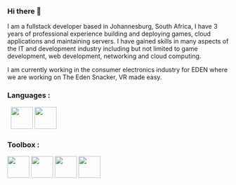 ### Hi there 👋

I am a fullstack developer based in Johannesburg, South Africa, I have 3 years of professional experience building and deploying games, cloud applications and maintaining servers. I have gained skills in many aspects of the IT and development industry including but not limited to game development, web development, networking and cloud computing.

I am currently working in the consumer electronics industry for EDEN where we are working on The Eden Snacker, VR made easy.

### Languages :

<img src="https://img.icons8.com/ios/50/000000/c-sharp-logo.png" alt="" /> <img src="https://img.icons8.com/ios/50/000000/golang.png" alt="" /> <img width=50 height=50 src="https://danrousseau.xyz/img/python.svg" alt="" /> <img width=50 height=50 src="https://img.icons8.com/dotty/80/000000/sql.png" alt="" />

### Toolbox :
<img width=50 height=50 src="https://img.icons8.com/wired/64/000000/linux.png" alt="" /> <img width=50 height=50 src="https://danrousseau.xyz/img/docker.svg" alt="" /> <img width=50 height=50 src="https://danrousseau.xyz/img/unity.svg" alt="" /> <img width=50 height=50 src="https://danrousseau.xyz/img/azure.svg" alt="" />
